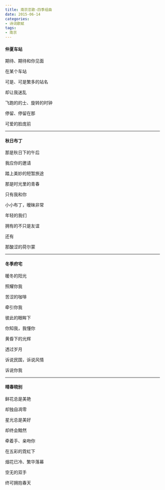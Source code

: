 ```yaml
---
title: 南京恋歌-四季组曲
date: 2015-06-14
categories:
- 诗词歌赋
tags: 
- 南京
---
```


#### 仲夏车站
期待、期待和你见面

在某个车站

可是、可是繁多的站名

却让我迷乱

飞跑的的士、旋转的时钟

停留、停留在那

可爱的脸庞前

***

#### 秋日布丁
那是秋日下的午后

我应你的邀请

踏上美妙的短暂旅途

那是时光里的青春

只有我和你

小小布丁，暧昧非常

年轻的我们

拥有的不只是友谊

还有

那酸涩的荷尔蒙

***

#### 冬季府宅
暖冬的阳光

照耀你我

苦涩的咖啡

牵引你我

彼此的眼眸下

你知我，我懂你

黄昏下的光辉

透过岁月

诉说民国，诉说风情

诉说你我

***

#### 晴春晓别
鲜花总是美艳

却独自凋零

星光总是美好

却终会黯然

牵着手、亲吻你

在五彩的霓虹下

烟花已冷、繁华落幕

空无的双手

终可拥抱春天